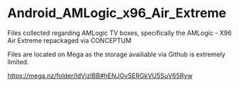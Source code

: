 # Android_AMLogic_x96_Air_Extreme
Files collected regarding AMLogic TV boxes, specifically the AMLogic - X96 Air Extreme repackaged via CONCEPTUM

Files are located on Mega as the storage availiable via Github is extremely limited.

https://mega.nz/folder/ldVjzIBB#hENJGvSERGkVU5SuV65Ryw

